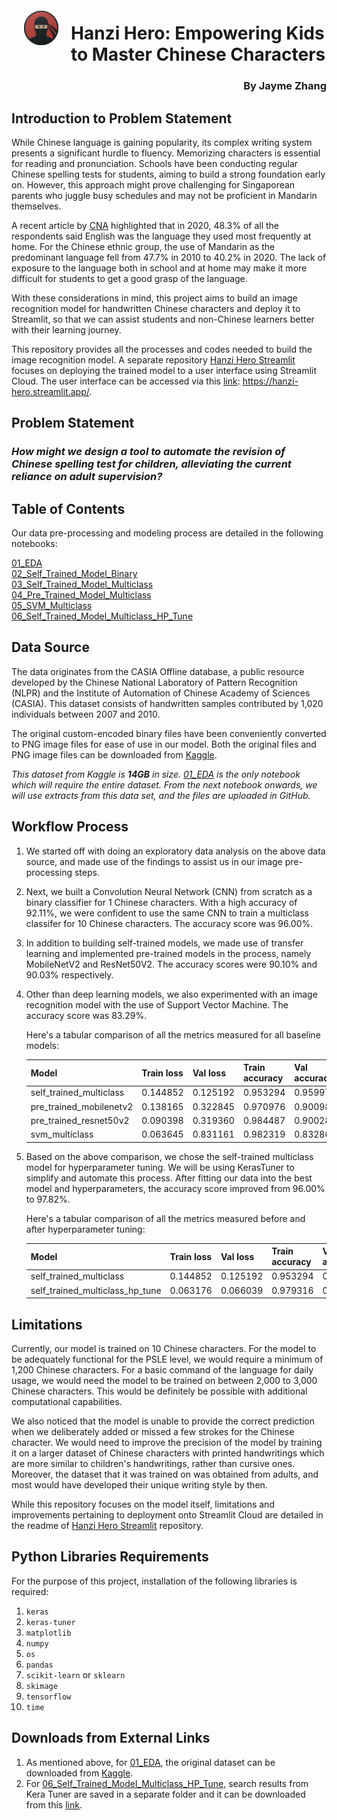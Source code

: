 <img src='images/hanzi_hero_icon.png' style="float: left; margin: 20px; height: 55px">


# Hanzi Hero: Empowering Kids to Master Chinese Characters
<div style="text-align: right"> <H3> By Jayme Zhang </div>


## Introduction to Problem Statement

While Chinese language is gaining popularity, its complex writing system presents a significant hurdle to fluency. Memorizing characters is essential for reading and pronunciation. Schools have been conducting regular Chinese spelling tests for students, aiming to build a strong foundation early on. However, this approach might prove challenging for Singaporean parents who juggle busy schedules and may not be proficient in Mandarin themselves.

A recent article by [CNA](https://www.channelnewsasia.com/singapore/census-2020-more-households-speaking-english-1966731) highlighted that in 2020, 48.3% of all the respondents said English was the language they used most frequently at home. For the Chinese ethnic group, the use of Mandarin as the predominant language fell from 47.7% in 2010 to 40.2% in 2020. The lack of exposure to the language both in school and at home may make it more difficult for students to get a good grasp of the language.

With these considerations in mind, this project aims to build an image recognition model for handwritten Chinese characters and deploy it to Streamlit, so that we can assist students and non-Chinese learners better with their learning journey.
  
This repository provides all the processes and codes needed to build the image recognition model.  A separate repository [Hanzi Hero Streamlit](https://github.com/jaymezhangjy/hanzi_hero_streamlit) focuses on deploying the trained model to a user interface using Streamlit Cloud. The user interface can be accessed via this [link](https://hanzi-hero.streamlit.app/): https://hanzi-hero.streamlit.app/.

## Problem Statement

### *How might we design a tool to automate the revision of Chinese spelling test for children, alleviating the current reliance on adult supervision?*

## Table of Contents

Our data pre-processing and modeling process are detailed in the following notebooks:

[01_EDA](01_EDA.ipynb)  
[02_Self_Trained_Model_Binary](02_Self_Trained_Model_Binary.ipynb)  
[03_Self_Trained_Model_Multiclass](03_Self_Trained_Model_Multiclass.ipynb)  
[04_Pre_Trained_Model_Multiclass](04_Pre_Trained_Model_Multiclass.ipynb)  
[05_SVM_Multiclass](05_SVM_Multiclass.ipynb)  
[06_Self_Trained_Model_Multiclass_HP_Tune](06_Self_Trained_Model_Multiclass_HP_Tune.ipynb)  

## Data Source

The data originates from the CASIA Offline database, a public resource developed by the Chinese National Laboratory of Pattern Recognition (NLPR) and the Institute of Automation of Chinese Academy of Sciences (CASIA). This dataset consists of handwritten samples contributed by 1,020 individuals between 2007 and 2010.  
  
The original custom-encoded binary files have been conveniently converted to PNG image files for ease of use in our model. Both the original files and PNG image files can be downloaded from [Kaggle](https://www.kaggle.com/datasets/pascalbliem/handwritten-chinese-character-hanzi-datasets/data).  
    
*This dataset from Kaggle is __14GB__ in size. [01_EDA](01_EDA.ipynb) is the only notebook which will require the entire dataset. From the next notebook onwards, we will use extracts from this data set, and the files are uploaded in GitHub.*

## Workflow Process

1. We started off with doing an exploratory data analysis on the above data source, and made use of the findings to assist us in our image pre-processing steps.

2. Next, we built a Convolution Neural Network (CNN) from scratch as a binary classifier for 1 Chinese characters. With a high accuracy of 92.11%, we were confident to use the same CNN to train a multiclass classifer for 10 Chinese characters. The accuracy score was 96.00%.

3. In addition to building self-trained models, we made use of transfer learning and implemented pre-trained models in the process, namely MobileNetV2 and ResNet50V2. The accuracy scores were 90.10% and 90.03% respectively.

4. Other than deep learning models, we also experimented with an image recognition model with the use of Support Vector Machine. The accuracy score was 83.29%.
  
    Here's a tabular comparison of all the metrics measured for all baseline models:

    | Model                   | Train loss | Val loss | Train accuracy | Val accuracy | Train AUC | Val AUC   |
    |-------------------------|------------|----------|----------------|--------------|-----------|-----------|
    | self_trained_multiclass | 0.144852   | 0.125192 | 0.953294       | 0.959972     | 0.997593  | 0.998727  |
    | pre_trained_mobilenetv2 | 0.138165   | 0.322845 | 0.970976       | 0.900983     | 0.999210  | 0.992990  |
    | pre_trained_resnet50v2  | 0.090398   | 0.319360 | 0.984487       | 0.900281     | 0.999851  | 0.992445  |
    | svm_multiclass          | 0.063645   | 0.831161 | 0.982319       | 0.832865     | 0.999691  | 0.977398  |

5. Based on the above comparison, we chose the self-trained multiclass model for hyperparameter tuning. We will be using KerasTuner to simplify and automate this process. After fitting our data into the best model and hyperparameters, the accuracy score improved from 96.00% to 97.82%.

    Here's a tabular comparison of all the metrics measured before and after hyperparameter tuning:

    | Model                               | Train loss | Val loss | Train accuracy | Val accuracy | Train AUC | Val AUC   |
    |-------------------------------------|------------|----------|----------------|--------------|-----------|-----------|
    | self_trained_multiclass             | 0.144852   | 0.125192 | 0.953294       | 0.959972     | 0.997593  | 0.998727  |
    | self_trained_multiclass_hp_tune     | 0.063176   | 0.066039 | 0.979316       | 0.978230     | 0.999179  | 0.998694  |

## Limitations

Currently, our model is trained on 10 Chinese characters. For the model to be adequately functional for the PSLE level, we would require a minimum of 1,200 Chinese characters. For a basic command of the language for daily usage, we would need the model to be trained on between 2,000 to 3,000 Chinese characters. This would be definitely be possible with additional computational capabilities.
  
We also noticed that the model is unable to provide the correct prediction when we deliberately added or missed a few strokes for the Chinese character. We would need to improve the precision of the model by training it on a larger dataset of Chinese characters with printed handwritings which are more similar to children's handwritings, rather than cursive ones. Moreover, the dataset that it was trained on was obtained from adults, and most would have developed their unique writing style by then.

While this repository focuses on the model itself, limitations and improvements pertaining to deployment onto Streamlit Cloud are detailed in the readme of [Hanzi Hero Streamlit](https://github.com/jaymezhangjy/hanzi_hero_streamlit) repository.

## Python Libraries Requirements

For the purpose of this project, installation of the following libraries is required:

1. `keras`
2. `keras-tuner`
3. `matplotlib`
4. `numpy`
5. `os`
6. `pandas`
7. `scikit-learn` or `sklearn`
8. `skimage`
9. `tensorflow`
10. `time`

## Downloads from External Links

1. As mentioned above, for [01_EDA](01_EDA.ipynb), the original dataset can be downloaded from [Kaggle](https://www.kaggle.com/datasets/pascalbliem/handwritten-chinese-character-hanzi-datasets/data).
2. For [06_Self_Trained_Model_Multiclass_HP_Tune](06_Self_Trained_Model_Multiclass_HP_Tune.ipynb), search results from Kera Tuner are saved in a separate folder and it can be downloaded from this [link](https://drive.google.com/drive/folders/1mb_Ejpj8TKNf_SxF6wMkzH2PUmvuOxUa?usp=sharing).